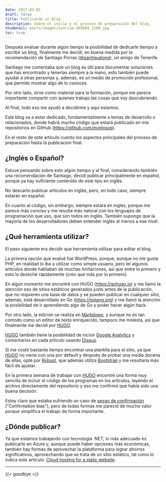 ```yaml
---
date: 2017-03-01
draft: false
title: Publicando un Blog
description: Sobre el inicio y el proceso de preparación del blog.
thumbnail: posts/images/sunrise-165094_1280.jpg
toc: true
---
```


Después evaluar durante algún tiempo la posibilidad de dedicarle tiempo a escribir un blog, finalmente me decidí, en buena medida por la recomendación de Santiago Porras ([@saintwukong](https://twitter.com/saintwukong)), un amigo de Tenerife.

Santiago me comentaba que un blog es útil para documentar soluciones que has encontrado y tenerlas siempre a la mano, esto también puede ayudar a otras personas y, además, es un medio de promoción profesional, que permite mostrar algo de lo conoces.

Por otro lado, sirve como material para la formación, porque me parece importante compartir con quienes trabajo las cosas que voy descubriendo.

Al final, todo eso me ayudó a decidirme y aquí estamos.

Este blog va a estar dedicado, fundamentalmente a temas de desarrollo o relacionados, donde habrá mucho código que estará publicado en mis repositorios en GitHub (https://github.com/mvelosop).

En el resto de este artículo cuento los aspectos principales del proceso de preparación hasta la publicación final.

## ¿Inglés o Español?

Estuve pensando sobre esto algún tiempo y al final, considerando también una recomendación de Santiago, decidí publicar principalmente en español, porque ya hay suficiente contenido de este tipo en inglés. 

No descarto publicar artículos en inglés, pero, en todo caso, siempre estarán en español.

En cuanto al código, sin embargo, siempre estará en inglés, porque me parece más conciso y me resulta más natural con los lenguajes de programación que uso, que son todos en inglés. También supongo que la mayoría de los desarrolladores deben entender inglés al menos a ese nivel.

## ¿Qué herramienta utilizar?

El paso siguiente era decidir que herramienta utilizar para editar el blog.

La primera opción que evalué fue WordPress, porque, aunque no me gusta PHP, en realidad lo iba a utilizar como simple usuario, pero leí algunos artículos donde hablaban de muchas limitaciones, así que entre lo primero y esto lo deseché rápidamente (creo que más por lo primero).

En algún momento me encontré con HUGO (https://gohugo.io) y me llamó la atención eso de sitios estáticos generados justo antes de la publicación, que no requieren una base de datos y se pueden publicar en cualquier sitio, además, está desarrollado en Go (https://golang.org) y me llamó la atención la posibilidad de ir aprendiendo algo de Go y poder hacer algún hack.

Por otro lado, la edición se realiza en [Markdown](https://en.wikipedia.org/wiki/Markdown), y aunque no es tan cómodo como un editor de texto enriquecido, tampoco me molesta, así que finalmente me decidí por [HUGO](https://gohugo.io).

[HUGO](https://gohugo.io) también tiene la posibilidad de incluir [Google Analytics](https://analytics.google.com) y comentarios en cada artículo usando [Disqus](https://disqus.com/).

Sí me costó bastante tiempo encontrar una plantilla para el sitio, ya que [HUGO](https://gohugo.io) no viene con una por default y después de probar una media docena de ellas, opté por [Robust](http://themes.gohugo.io/robust), que además utiliza [Bootstrap](http://getbootstrap.com) y me resultaría más fácil de ajustar.

En la primera semana de trabajar con [HUGO](https://gohugo.io) encontré una forma muy sencilla de incluir el código de los programas en los artículos, leyendo el archivo directamente del repositorio y eso me confirmó que había sido una buena decisión.

Estoy claro que estaba sufriendo un caso de [sesgo de confirmación](https://es.wikipedia.org/wiki/Sesgo_de_confirmaci%C3%B3n) ("Confirmation bias"), pero de todas formas me pareció de mucho valor porque simplifica el trabajo de forma importante.

## ¿Dónde publicar?

Ya que estamos trabajando con tecnología .NET, lo más adecuado es publicarlo en Azure y, aunque puede haber opciones más económicas, también hay formas de aprovechar la plataforma para lograr ahorros significativos, aprovechando que se trata de un sitio estático, tal como lo indica este artículo: [Cloud hosting for a static website](https://www.microsoft.com/middleeast/azureboxes/cloud-hosting-for-a-static-website.aspx).

---
{{< goodbye >}}
